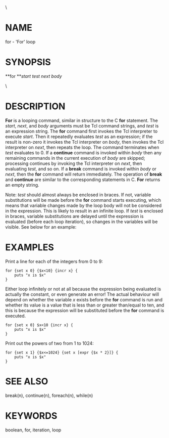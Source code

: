 \

# NAME

for - \'For\' loop

# SYNOPSIS

**for ***start test next body*

\

# DESCRIPTION

**For** is a looping command, similar in structure to the C **for**
statement. The *start*, *next*, and *body* arguments must be Tcl command
strings, and *test* is an expression string. The **for** command first
invokes the Tcl interpreter to execute *start*. Then it repeatedly
evaluates *test* as an expression; if the result is non-zero it invokes
the Tcl interpreter on *body*, then invokes the Tcl interpreter on
*next*, then repeats the loop. The command terminates when *test*
evaluates to 0. If a **continue** command is invoked within *body* then
any remaining commands in the current execution of *body* are skipped;
processing continues by invoking the Tcl interpreter on *next*, then
evaluating *test*, and so on. If a **break** command is invoked within
*body* or *next*, then the **for** command will return immediately. The
operation of **break** and **continue** are similar to the corresponding
statements in C. **For** returns an empty string.

Note: *test* should almost always be enclosed in braces. If not,
variable substitutions will be made before the **for** command starts
executing, which means that variable changes made by the loop body will
not be considered in the expression. This is likely to result in an
infinite loop. If *test* is enclosed in braces, variable substitutions
are delayed until the expression is evaluated (before each loop
iteration), so changes in the variables will be visible. See below for
an example:

# EXAMPLES

Print a line for each of the integers from 0 to 9:

    for {set x 0} {$x<10} {incr x} {
        puts "x is $x"
    }

Either loop infinitely or not at all because the expression being
evaluated is actually the constant, or even generate an error! The
actual behaviour will depend on whether the variable *x* exists before
the **for** command is run and whether its value is a value that is less
than or greater than/equal to ten, and this is because the expression
will be substituted before the **for** command is executed.

    for {set x 0} $x<10 {incr x} {
        puts "x is $x"
    }

Print out the powers of two from 1 to 1024:

    for {set x 1} {$x<=1024} {set x [expr {$x * 2}]} {
        puts "x is $x"
    }

# SEE ALSO

break(n), continue(n), foreach(n), while(n)

# KEYWORDS

boolean, for, iteration, loop
